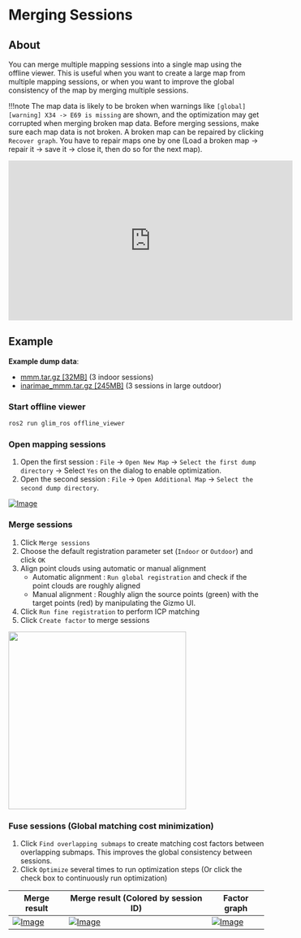 # Merging Sessions

## About

You can merge multiple mapping sessions into a single map using the offline viewer. This is useful when you want to create a large map from multiple mapping sessions, or when you want to improve the global consistency of the map by merging multiple sessions.

!!!note
    The map data is likely to be broken when warnings like `[global] [warning] X34 -> E69 is missing` are shown, and the optimization may get corrupted when merging broken map data. Before merging sessions, make sure each map data is not broken. A broken map can be repaired by clicking `Recover graph`. You have to repair maps one by one (Load a broken map -> repair it -> save it -> close it, then do so for the next map).

<div class="youtube">
<iframe width="560" height="315" src="https://www.youtube.com/embed/aMq3qbAgTeI?si=QRZqp0DjSK79NcQk" title="YouTube video player" frameborder="0" allow="accelerometer; autoplay; clipboard-write; encrypted-media; gyroscope; picture-in-picture; web-share" referrerpolicy="strict-origin-when-cross-origin" allowfullscreen></iframe>
</div>

## Example

**Example dump data**:  

  - [mmm.tar.gz [32MB]](https://staff.aist.go.jp/k.koide/projects/glim/datasets/mmm.tar.gz) (3 indoor sessions)
  - [inarimae_mmm.tar.gz [245MB]](https://staff.aist.go.jp/k.koide/projects/glim/datasets/inarimae_mmm.tar.gz) (3 sessions in large outdoor)
  
### Start offline viewer

```bash
ros2 run glim_ros offline_viewer
```

### Open mapping sessions

1. Open the first session : `File` -> `Open New Map` -> `Select the first dump directory` -> Select `Yes` on the dialog to enable optimization.
2. Open the second session : `File` -> `Open Additional Map` -> `Select the second dump directory`.

[![Image](https://github.com/user-attachments/assets/ad96720e-8dee-4e81-adbd-ac370bd0c646)](https://github.com/user-attachments/assets/ad96720e-8dee-4e81-adbd-ac370bd0c646)

### Merge sessions

1. Click `Merge sessions`
2. Choose the default registration parameter set (`Indoor` or `Outdoor`) and click `OK`
3. Align point clouds using automatic or manual alignment
    - Automatic alignment : `Run global registration` and check if the point clouds are roughly aligned
    - Manual alignment : Roughly align the source points (green) with the target points (red) by manipulating the Gizmo UI.
4. Click `Run fine registration` to perform ICP matching
5. Click `Create factor` to merge sessions

[<img src="https://github.com/user-attachments/assets/3fbba90b-0586-499e-b952-d17094bac2a7" width="350">](https://github.com/user-attachments/assets/3fbba90b-0586-499e-b952-d17094bac2a7)

### Fuse sessions (Global matching cost minimization)

1. Click `Find overlapping submaps` to create matching cost factors between overlapping submaps. This improves the global consistency between sessions.
2. Click `Optimize` several times to run optimization steps (Or click the check box to continuously run optimization)

| Merge result | Merge result (Colored by session ID) | Factor graph |
|---|---|---|
|[![Image](https://github.com/user-attachments/assets/cb932d32-05f0-4e88-b8d9-a026a01beb5b)](https://github.com/user-attachments/assets/cb932d32-05f0-4e88-b8d9-a026a01beb5b)|[![Image](https://github.com/user-attachments/assets/1851cabd-6700-488a-bd11-e53ae64ba1d7)](https://github.com/user-attachments/assets/1851cabd-6700-488a-bd11-e53ae64ba1d7)|[![Image](https://github.com/user-attachments/assets/d932e144-60ac-499c-bead-be6015457149)](https://github.com/user-attachments/assets/d932e144-60ac-499c-bead-be6015457149)|


